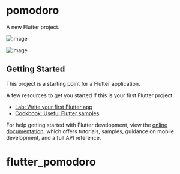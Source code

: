 # pomodoro

A new Flutter project.

![image](https://user-images.githubusercontent.com/47644147/199382737-cfcbbe66-969b-45f1-80ec-658aa1116601.png)

![image](https://user-images.githubusercontent.com/47644147/199382957-9441b623-dff2-4493-97ea-53e7bb5f7c06.png)


## Getting Started



This project is a starting point for a Flutter application.

A few resources to get you started if this is your first Flutter project:

- [Lab: Write your first Flutter app](https://docs.flutter.dev/get-started/codelab)
- [Cookbook: Useful Flutter samples](https://docs.flutter.dev/cookbook)

For help getting started with Flutter development, view the
[online documentation](https://docs.flutter.dev/), which offers tutorials,
samples, guidance on mobile development, and a full API reference.
# flutter_pomodoro
